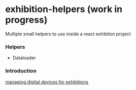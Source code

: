 # exhibition-helpers (work in progress)

Multiple small helpers to use inside a react exhibiton project

### Helpers
- Dataloader

### Introduction
[managing digital devices for exhibitions](https://wirewire.de/article/managing-digital-devices-for-exhibitions)
